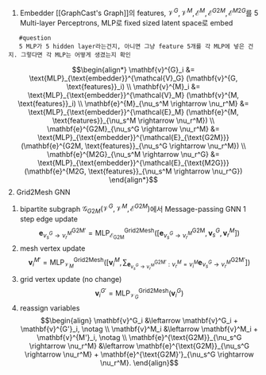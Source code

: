 1. Embedder
   [[GraphCast's Graph]]의 features, $\mathcal{V}^G, \mathcal{V}^M, \mathcal{E}^M, \mathcal{E}^{G2M}, \mathcal{E}^{M2G}$를 5 Multi-layer Perceptrons, MLP로 fixed sized latent space로 embed 
   
```ad-question
   #question
   5 MLP가 5 hidden layer라는건지, 아니면 그냥 feature 5개를 각 MLP에 넣은 건지. 그렇다면 각 MLP는 어떻게 생겼는지 확인
```
   
   $$\begin{align*} \mathbf{v}^{G}_i &= \text{MLP}_{\text{embedder}}^{\mathcal{V}_G} (\mathbf{v}^{G, \text{features}}_i) \\ \mathbf{v}^{M}_i &= \text{MLP}_{\text{embedder}}^{\mathcal{V}_M} (\mathbf{v}^{M, \text{features}}_i) \\ \mathbf{e}^{M}_{\nu_s^M \rightarrow \nu_r^M} &= \text{MLP}_{\text{embedder}}^{\mathcal{E}_M} (\mathbf{e}^{M, \text{features}}_{\nu_s^M \rightarrow \nu_r^M}) \\ \mathbf{e}^{G2M}_{\nu_s^G \rightarrow \nu_r^M} &= \text{MLP}_{\text{embedder}}^{\mathcal{E}_{\text{G2M}}} (\mathbf{e}^{G2M, \text{features}}_{\nu_s^G \rightarrow \nu_r^M}) \\ \mathbf{e}^{M2G}_{\nu_s^M \rightarrow \nu_r^G} &= \text{MLP}_{\text{embedder}}^{\mathcal{E}_{\text{M2G}}} (\mathbf{e}^{M2G, \text{features}}_{\nu_s^M \rightarrow \nu_r^G}) \end{align*}$$
2. Grid2Mesh GNN
   1) bipartite subgraph $\mathcal{G}_{G2M}(\mathcal{V}^G, \mathcal{V}^M, \mathcal{E}^{G2M})$에서 Message-passing GNN 1 step edge update$$\mathbf{e}^{\text{G2M}'}_{\nu_s^G \rightarrow \nu_r^M} = \text{MLP}^{\text{Grid2Mesh}}_{\mathcal{E}_{\text{G2M}}} \left( [ \mathbf{e}^{\text{G2M}}_{\nu_s^G \rightarrow \nu_r^M}, \mathbf{v}^G_s, \mathbf{v}^M_r ] \right)$$
   2) mesh vertex update$$\mathbf{v}^{M'}_i = \text{MLP}^{\text{Grid2Mesh}}_{\mathcal{V}_M} \left( \left[ \mathbf{v}^M_i, \sum_{\mathbf{e}^{\text{G2M}'}_{\nu_s^G \rightarrow \nu_r^M} : \nu_r^M = \nu^M_i} \mathbf{e}^{\text{G2M}'}_{\nu_s^G \rightarrow \nu_r^M} \right] \right)$$
   3) grid vertex update (no change)$$\mathbf{v}^{G'}_i = \text{MLP}^{\text{Grid2Mesh}}_{\mathcal{V}_G} \left( \mathbf{v}^G_i \right)$$
   4) reassign variables $$\begin{align} \mathbf{v}^G_i &\leftarrow \mathbf{v}^G_i + \mathbf{v}^{G'}_i, \notag \\ \mathbf{v}^M_i &\leftarrow \mathbf{v}^M_i + \mathbf{v}^{M'}_i, \notag \\ \mathbf{e}^{\text{G2M}}_{\nu_s^G \rightarrow \nu_r^M} &\leftarrow \mathbf{e}^{\text{G2M}}_{\nu_s^G \rightarrow \nu_r^M} + \mathbf{e}^{\text{G2M}'}_{\nu_s^G \rightarrow \nu_r^M}. \end{align}$$
   